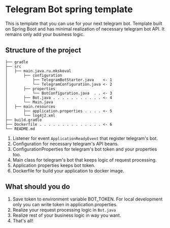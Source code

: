 # Telegram Bot spring template
This is template that you can use for your next telegram bot. Template built on Spring Boot and has minimal 
realization of necessary telegram bot API. It remains only add your business logic. 

## Structure of the project
```
├── gradle
├── src
│   ├── main.java.ru.mkskoval
│       ├── configuration
│           ├── TelegramBotStarter.java    <- 1
│           └── TelegramConfiguration.java <- 2
│       ├── properties
│           └── BotConfiguration.java  . . <- 3
│       ├── Bot.java . . . . . . . . . . . <- 4
│       └── Main.java
│   ├── main.resources
│       ├── application.properties . . . . <- 5
│       └── log4j2.xml
├── build.gradle
├── Dockerfile . . . . . . . . . . . . . . <- 6
└── README.md
```

1) Listener for event `ApplicationReadyEvent` that register telegram's bot.
2) Configuration for necessary telegram's API beans.
3) ConfigurationProperties for telegram's bot token and your properties too.
4) Main class for telegram's bot that keeps logic of request processing.
5) Application properties keeps bot token.
6) Dockerfile for build your application to docker image.

## What should you do
1) Save token to environment variable BOT_TOKEN. For local development only you can write token in 
application.properties.
2) Realize your request processing logic in `Bot.java`
3) Realize rest of your business logic in way you want.
4) That's all!